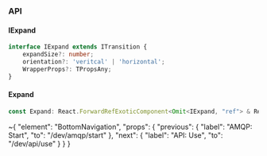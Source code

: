 

### API

#### IExpand

```ts
interface IExpand extends ITransition {
    expandSize?: number;
    orientation?: 'veritcal' | 'horizontal';
    WrapperProps?: TPropsAny;
}
```

#### Expand

```ts
const Expand: React.ForwardRefExoticComponent<Omit<IExpand, "ref"> & React.RefAttributes<unknown>>;
```


~{
  "element": "BottomNavigation",
  "props": {
    "previous": {
      "label": "AMQP: Start",
      "to": "/dev/amqp/start"
    },
    "next": {
      "label": "API: Use",
      "to": "/dev/api/use"
    }
  }
}
